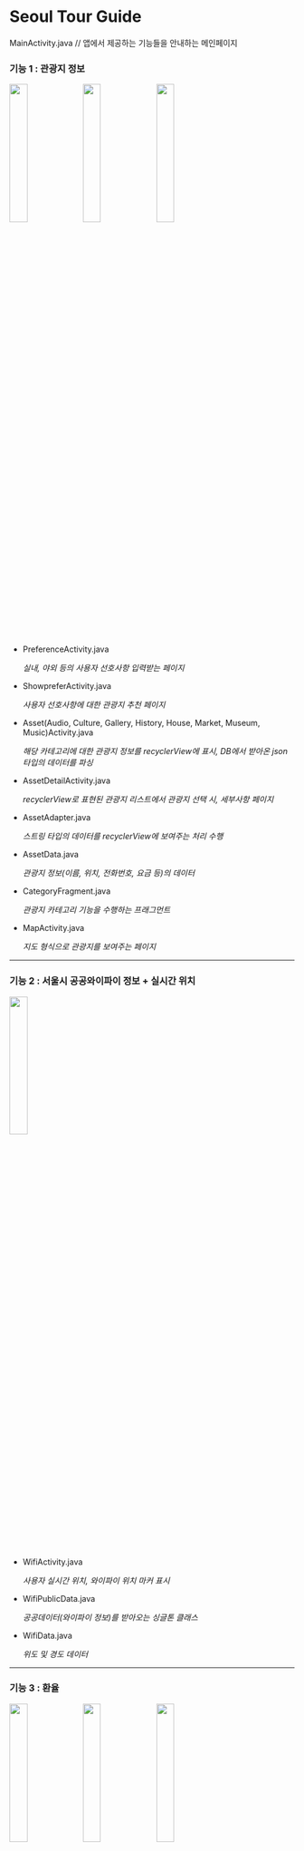 # Seoul Tour Guide

MainActivity.java	// 앱에서 제공하는 기능들을 안내하는 메인페이지

### 기능 1 : 관광지 정보

<div>
<img src="https://user-images.githubusercontent.com/62126092/95213725-1346fc80-082a-11eb-871b-2fc1202719a1.png" width="25%"/>
<img src="https://user-images.githubusercontent.com/62126092/95213704-0d511b80-082a-11eb-9116-5e2b198a3fd8.png" width="25%"/>
<img src="https://user-images.githubusercontent.com/62126092/95213675-06c2a400-082a-11eb-9a24-b40d099d06d9.png" width="25%"/>
</div>


- PreferenceActivity.java

  _실내, 야외 등의 사용자 선호사항 입력받는 페이지_

- ShowpreferActivity.java	

  _사용자 선호사항에 대한 관광지 추천 페이지_

- Asset(Audio, Culture, Gallery, History, House, Market, Museum, Music)Activity.java	

  _해당 카테고리에 대한 관광지 정보를 recyclerView에 표시, DB에서 받아온 json 타입의 데이터를 파싱_
  
- AssetDetailActivity.java

  _recyclerView로 표현된 관광지 리스트에서 관광지 선택 시, 세부사항 페이지_

- AssetAdapter.java

  _스트링 타입의 데이터를 recyclerView에 보여주는 처리 수행_

- AssetData.java

  _관광지 정보(이름, 위치, 전화번호, 요금 등)의 데이터_

- CategoryFragment.java	

  _관광지 카테고리 기능을 수행하는 프래그먼트_

- MapActivity.java

  _지도 형식으로 관광지를 보여주는 페이지_


___
### 기능 2 : 서울시 공공와이파이 정보 + 실시간 위치
<img src="https://user-images.githubusercontent.com/62126092/101382762-addfbc80-38fb-11eb-814f-b215fcebf9dd.png" width="25%"/>

- WifiActivity.java	

  _사용자 실시간 위치, 와이파이 위치 마커 표시_
  
- WifiPublicData.java

  _공공데이터(와이파이 정보)를 받아오는 싱글톤 클래스_
  
- WifiData.java

  _위도 및 경도 데이터_


___
### 기능 3 : 환율
<div>
<img src="https://user-images.githubusercontent.com/62126092/95212608-d4647700-0828-11eb-9f10-a14352f58e6f.png" width="25%"/>
<img src="https://user-images.githubusercontent.com/62126092/95212837-15f52200-0829-11eb-874a-e4eb6269e102.png" width="25%"/>
<img src="https://user-images.githubusercontent.com/62126092/95212864-1beb0300-0829-11eb-8692-85bbcfc72c12.png" width="25%"/>
</div>

- ExchangeActivity.java

  _환율 계산기를 구성하는 액티비티_

- ExchangeData.java

  _환율과 갱신 시간을 데이터로 저장_


___
### 기능 4 : 채팅

- ChatActivity.java

  _채팅을 진행하는 액티비티 (채팅창 비우기, 닉네임 변경 등의 기능)_

- ChatAdapter.java

  _recyclerView로 이루어진 채팅창에 메시지 삽입_

- ChatData.java

  _채팅에 필요한 데이터(닉네임, 시간, 메시지)_

- PopupActivity.java

  _닉네임 변경에 필요한 팝업 액티비티_


___
### 기타

#### ( layout )

row_chat.xml		// 채팅창 하나의 메시지를 구성하는 row 레이아웃

row_house.xml		// 관광지 recyclerView 한 줄을 구성하는 row 레이아웃

외에 위의 Activity들과 대응하는 xml(layout) 파일


#### ( drawable )

custom_button.xml, custom_button_light.xml	// 버튼 디자인

custom_textview.xml			// 환율 페이지에서 사용한 textView 디자인

round_border.xml				// 채팅 페이지에서 사용한 메세지 디자인


#### ( values )

strings.xml				// string-array인 "country_array"로 환율 통화코드
